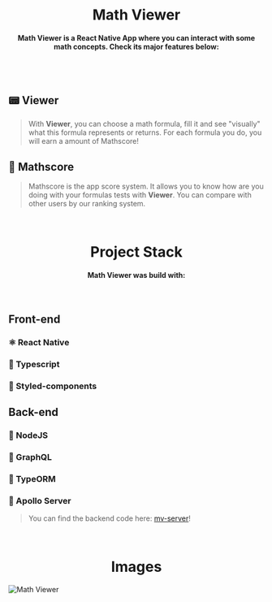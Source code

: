<h1 align="center">Math Viewer</h1>

<h4 align="center">Math Viewer is a React Native App where you can interact with some math concepts. Check its major features below:<h4>
<br>
<br>
  
## &#128223; Viewer

> With **Viewer**, you can choose a math formula, fill it and see "visually" what this formula represents or returns. For each formula you do, you
  will earn a amount of Mathscore!

## &#127941; Mathscore

> Mathscore is the app score system. It allows you to know how are you doing with your formulas tests with **Viewer**. You can compare with other users by our ranking system.

<br>
<h1 align="center">Project Stack</h1>
<h4 align="center">Math Viewer was build with:<h4>

<br>
  
## Front-end
  
### ⚛️ React Native
### &#128216; Typescript
### &#128133; Styled-components
  
## Back-end

### &#128215; NodeJS
### &#128216; GraphQL
### &#128217; TypeORM
### &#128216; Apollo Server
  
> You can find the backend code here: [mv-server](https://github.com/huferr/mv-server)!

<br>
<h1 align="center">Images</h1>
  
![Math Viewer](https://user-images.githubusercontent.com/83189576/168446774-c5c4001c-c6a6-48e1-84c1-ab83e341ff91.png)

